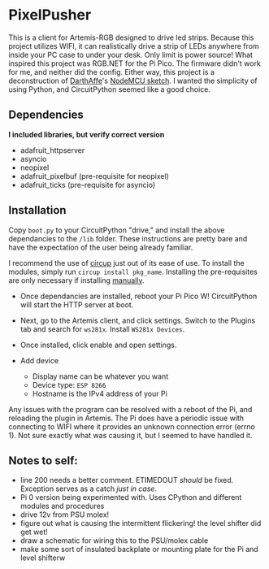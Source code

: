 
# PixelPusher
This is a client for Artemis-RGB designed to drive led strips. Because this project utilizes WIFI, it can realistically drive a strip of LEDs anywhere from inside your PC case to under your desk. Only limit is power source! What inspired this project was RGB.NET for the Pi Pico. The firmware didn't work for me, and neither did the config. Either way, this project is a deconstruction of [DarthAffe](https://github.com/DarthAffe)'s [NodeMCU sketch](https://github.com/DarthAffe/RGB.NET/blob/master/RGB.NET.Devices.WS281X/Sketches/RGB.NET_NodeMCU.ino). I wanted the simplicity of using Python, and CircuitPython seemed like a good choice.

## Dependencies 
**I included libraries, but verify correct version**
- adafruit_httpserver
- asyncio
- neopixel
- adafruit_pixelbuf (pre-requisite for neopixel)
- adafruit_ticks (pre-requisite for asyncio)

## Installation
Copy `boot.py` to your CircuitPython "drive," and install the above dependancies to the `/lib` folder.
These instructions are pretty bare and have the expectation of the user being already familiar.

I recommend the use of [circup](https://learn.adafruit.com/keep-your-circuitpython-libraries-on-devices-up-to-date-with-circup/install-circup) just out of its ease of use. To install the modules, simply run `circup install pkg_name`. Installing the pre-requisites are only necessary if installing [manually](https://circuitpython.org/libraries).

- Once dependancies are installed, reboot your Pi Pico W! CircuitPython will start the HTTP server at boot.

- Next, go to the Artemis client, and click settings. Switch to the Plugins tab and search for `ws281x`. Install `WS281x Devices`.

- Once installed, click enable and open settings. 
- Add device
    - Display name can be whatever you want
    - Device type: `ESP 8266`
    - Hostname is the IPv4 address of your Pi

Any issues with the program can be resolved with a reboot of the Pi, and reloading the plugin in Artemis. The Pi does have a periodic issue with connecting to WIFI where it provides an unknown connection error (errno 1). Not sure exactly what was causing it, but I seemed to have handled it. 

## Notes to self:
- line 200 needs a better comment. ETIMEDOUT _should_ be fixed. Exception serves as a catch _just in case_.
- Pi 0 version being experimented with. Uses CPython and different modules and procedures
- drive 12v from PSU molex!
- figure out what is causing the intermittent flickering! the level shifter did get wet!
- draw a schematic for wiring this to the PSU/molex cable
- make some sort of insulated backplate or mounting plate for the Pi and level shifterw
